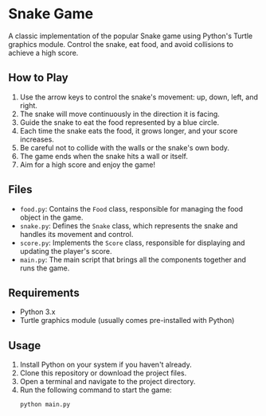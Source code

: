 # Snake Game

A classic implementation of the popular Snake game using Python's Turtle graphics module. Control the snake, eat food, and avoid collisions to achieve a high score.

## How to Play

1. Use the arrow keys to control the snake's movement: up, down, left, and right.
2. The snake will move continuously in the direction it is facing.
3. Guide the snake to eat the food represented by a blue circle.
4. Each time the snake eats the food, it grows longer, and your score increases.
5. Be careful not to collide with the walls or the snake's own body.
6. The game ends when the snake hits a wall or itself.
7. Aim for a high score and enjoy the game!

## Files

- `food.py`: Contains the `Food` class, responsible for managing the food object in the game.
- `snake.py`: Defines the `Snake` class, which represents the snake and handles its movement and control.
- `score.py`: Implements the `Score` class, responsible for displaying and updating the player's score.
- `main.py`: The main script that brings all the components together and runs the game.

## Requirements

- Python 3.x
- Turtle graphics module (usually comes pre-installed with Python)

## Usage

1. Install Python on your system if you haven't already.
2. Clone this repository or download the project files.
3. Open a terminal and navigate to the project directory.
4. Run the following command to start the game:
    ```shell
    python main.py
    ```
